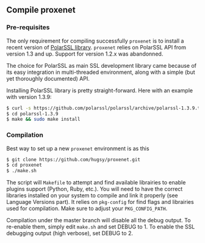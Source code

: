 ## Compile proxenet

### Pre-requisites
The only requirement for compiling successfully `proxenet` is to install a recent version of [PolarSSL library](https://polarssl.org/source-code). `proxenet` relies on PolarSSL API from version 1.3 and up. Support for version 1.2.x was abandonned.

The choice for PolarSSL as main SSL development library came because of its easy integration in multi-threaded environment, along with a simple (but yet thoroughly documented) API.

Installing PolarSSL library is pretty straight-forward. Here with an example with version 1.3.9:
``` bash
$ curl -s https://github.com/polarssl/polarssl/archive/polarssl-1.3.9.tar.gz | tar xfz -
$ cd polarssl-1.3.9
$ make && sudo make install
```

### Compilation
Best way to set up a new `proxenet` environment is as this

```bash
$ git clone https://github.com/hugsy/proxenet.git
$ cd proxenet
$ ./make.sh
```


The script will ```Makefile``` to attempt and find available librairies to
enable plugins support (Python, Ruby, etc.).
You will need to have the correct libraries installed on your system to compile
and link it properly (see Language Versions part). It relies on ``` pkg-config
``` for find flags and librairies used for compilation. Make sure to adjust your `PKG_CONFIG_PATH`.

Compilation under the master branch will disable all the debug output. To
re-enable them, simply edit `make.sh` and set DEBUG to 1. To  enable the SSL
debugging output (high verbose), set DEBUG to 2.
